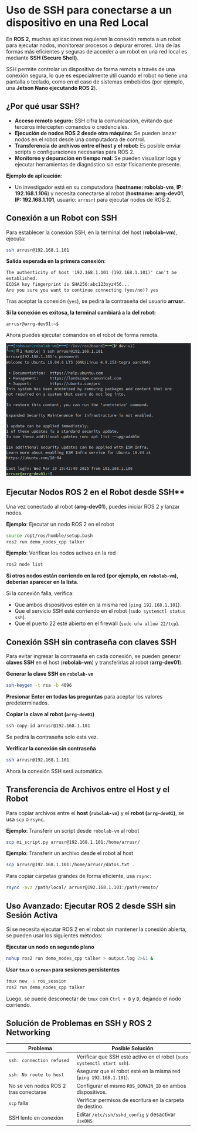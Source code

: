 # Uso de SSH para conectarse a un dispositivo en una Red Local

En **ROS 2**, muchas aplicaciones requieren la conexión remota a un robot para ejecutar nodos, monitorear procesos o depurar errores. Una de las formas más eficientes y seguras de acceder a un robot en una red local es mediante **SSH (Secure Shell)**.  

SSH permite controlar un dispositivo de forma remota a través de una conexión segura, lo que es especialmente útil cuando el robot no tiene una pantalla o teclado, como en el caso de sistemas embebidos (por ejemplo, una **Jetson Nano ejecutando ROS 2**).  

## ¿Por qué usar SSH?  

- **Acceso remoto seguro:** SSH cifra la comunicación, evitando que terceros intercepten comandos o credenciales.  
- **Ejecución de nodos ROS 2 desde otra máquina:** Se pueden lanzar nodos en el robot desde una computadora de control.  
- **Transferencia de archivos entre el host y el robot:** Es posible enviar scripts o configuraciones necesarias para ROS 2.  
- **Monitoreo y depuración en tiempo real:** Se pueden visualizar logs y ejecutar herramientas de diagnóstico sin estar físicamente presente.  

**Ejemplo de aplicación**:  
- Un investigador está en su computadora (**hostname: robolab-vm**, **IP: 192.168.1.106**) y necesita conectarse al robot (**hostname: arrg-dev01**, **IP: 192.168.1.101**, usuario: `arrusr`) para ejecutar nodos de ROS 2.  

## Conexión a un Robot con SSH

Para establecer la conexión SSH, en la terminal del host (**robolab-vm**), ejecuta:  

```bash
ssh arrusr@192.168.1.101
```

**Salida esperada en la primera conexión**:  

```console
The authenticity of host '192.168.1.101 (192.168.1.101)' can't be established.
ECDSA key fingerprint is SHA256:abc123xyz456...
Are you sure you want to continue connecting (yes/no)? yes
```

Tras aceptar la conexión (`yes`), se pedirá la contraseña del usuario **arrusr**.  

**Si la conexión es exitosa, la terminal cambiará a la del robot:**  

```console
arrusr@arrg-dev01:~$
```
Ahora puedes ejecutar comandos en el robot de forma remota.  

![](../images/ssh_conn_host.png)

## Ejecutar Nodos ROS 2 en el Robot desde SSH**  

Una vez conectado al robot (**arrg-dev01**), puedes iniciar ROS 2 y lanzar nodos.  

**Ejemplo**: Ejecutar un nodo ROS 2 en el robot

```bash
source /opt/ros/humble/setup.bash
ros2 run demo_nodes_cpp talker
```
**Ejemplo**: Verificar los nodos activos en la red

```bash
ros2 node list
```

**Si otros nodos están corriendo en la red (por ejemplo, en `robolab-vm`), deberían aparecer en la lista**.  

Si la conexión falla, verifica:  
- Que ambos dispositivos estén en la misma red (`ping 192.168.1.101`).  
- Que el servicio SSH esté corriendo en el robot (`sudo systemctl status ssh`).  
- Que el puerto 22 esté abierto en el firewall (`sudo ufw allow 22/tcp`).  

## Conexión SSH sin contraseña con claves SSH

Para evitar ingresar la contraseña en cada conexión, se pueden generar **claves SSH** en el host (**robolab-vm**) y transferirlas al robot (**arrg-dev01**).  

**Generar la clave SSH en `robolab-vm`**  

```bash
ssh-keygen -t rsa -b 4096
```

**Presionar Enter en todas las preguntas** para aceptar los valores predeterminados.  

**Copiar la clave al robot (`arrg-dev01`)**  

```bash
ssh-copy-id arrusr@192.168.1.101
```

Se pedirá la contraseña solo esta vez.  

**Verificar la conexión sin contraseña**  

```bash
ssh arrusr@192.168.1.101
```

Ahora la conexión SSH será automática.  

## Transferencia de Archivos entre el Host y el Robot

Para copiar archivos entre el **host (`robolab-vm`)** y el **robot (`arrg-dev01`)**, se usa `scp` o `rsync`.  

**Ejemplo**: Transferir un script desde `robolab-vm` al robot

```bash
scp mi_script.py arrusr@192.168.1.101:/home/arrusr/
```

**Ejemplo**: Transferir un archivo desde el robot al host

```bash
scp arrusr@192.168.1.101:/home/arrusr/datos.txt .
```

Para copiar carpetas grandes de forma eficiente, usa `rsync`:  

```bash
rsync -avz /path/local/ arrusr@192.168.1.101:/path/remoto/
```

## Uso Avanzado: Ejecutar ROS 2 desde SSH sin Sesión Activa

Si se necesita ejecutar ROS 2 en el robot sin mantener la conexión abierta, se pueden usar los siguientes métodos:  

**Ejecutar un nodo en segundo plano**

```bash
nohup ros2 run demo_nodes_cpp talker > output.log 2>&1 &
```

**Usar `tmux` o `screen` para sesiones persistentes**

```bash
tmux new -s ros_session
ros2 run demo_nodes_cpp talker
```

Luego, se puede desconectar de `tmux` con `Ctrl + B` y `D`, dejando el nodo corriendo.  

## Solución de Problemas en SSH y ROS 2 Networking

| **Problema** | **Posible Solución** |
|-------------|----------------------|
| `ssh: connection refused` | Verificar que SSH esté activo en el robot (`sudo systemctl start ssh`). |
| `ssh: No route to host` | Asegurar que el robot esté en la misma red (`ping 192.168.1.101`). |
| No se ven nodos ROS 2 tras conectarse | Configurar el mismo `ROS_DOMAIN_ID` en ambos dispositivos. |
| `scp` falla | Verificar permisos de escritura en la carpeta de destino. |
| SSH lento en conexión | Editar `/etc/ssh/sshd_config` y desactivar `UseDNS`. |
